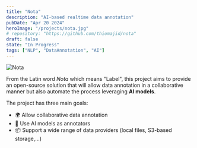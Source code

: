 ```yaml
---
title: "Nota"
description: "AI-based realtime data annotation"
pubDate: "Apr 20 2024"
heroImage: "/projects/nota.jpg"
# repository: "https://github.com/thiomajid/nota"
draft: false
state: "In Progress"
tags: ["NLP", "DataAnnotation", "AI"]
---
```


![Nota](/projects/nota.jpg)

From the Latin word _Nota_ which means "Label", this project aims to provide an open-source solution that will allow data annotation in a collaborative manner but also automate the process leveraging **AI models**.

The project has three main goals:

- 🌍 Allow collaborative data annotation
- 🤖 Use AI models as annotators
- 📦 Support a wide range of data providers (local files, S3-based storage,...)
